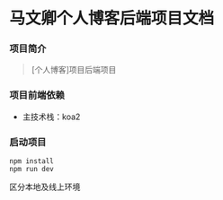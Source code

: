# 马文卿个人博客后端项目文档


### 项目简介
> [个人博客]项目后端项目

### 项目前端依赖

* 主技术栈：koa2

### 启动项目
```shell
npm install
npm run dev
```  

区分本地及线上环境
